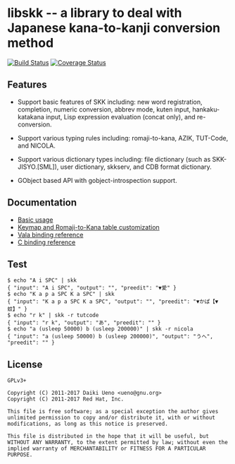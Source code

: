 libskk -- a library to deal with Japanese kana-to-kanji conversion method
======
[![Build Status](https://travis-ci.org/ueno/libskk.svg?branch=master)](https://travis-ci.org/ueno/libskk) [![Coverage Status](https://img.shields.io/coveralls/ueno/libskk.svg)](https://coveralls.io/r/ueno/libskk)

Features
------

* Support basic features of SKK including: new word registration,
completion, numeric conversion, abbrev mode, kuten input,
hankaku-katakana input, Lisp expression evaluation (concat only),
and re-conversion.

* Support various typing rules including: romaji-to-kana, AZIK,
TUT-Code, and NICOLA.

* Support various dictionary types including: file dictionary (such as
SKK-JISYO.[SML]), user dictionary, skkserv, and CDB format
dictionary.

* GObject based API with gobject-introspection support.

Documentation
------

* [Basic usage](https://github.com/ueno/libskk/blob/master/tests/context.c)
* [Keymap and Romaji-to-Kana table customization](https://github.com/ueno/libskk/blob/master/rules/README.rules)
* [Vala binding reference](https://ueno.github.io/libskk/vala/)
* [C binding reference](https://ueno.github.io/libskk/c/)

Test
------
```
$ echo "A i SPC" | skk
{ "input": "A i SPC", "output": "", "preedit": "▼愛" }
$ echo "K a p a SPC K a SPC" | skk
{ "input": "K a p a SPC K a SPC", "output": "", "preedit": "▼かぱ【▼蚊】" }
$ echo "r k" | skk -r tutcode
{ "input": "r k", "output": "あ", "preedit": "" }
$ echo "a (usleep 50000) b (usleep 200000)" | skk -r nicola
{ "input": "a (usleep 50000) b (usleep 200000)", "output": "うへ", "preedit": "" }
```

License
------
```
GPLv3+

Copyright (C) 2011-2017 Daiki Ueno <ueno@gnu.org>
Copyright (C) 2011-2017 Red Hat, Inc.

This file is free software; as a special exception the author gives
unlimited permission to copy and/or distribute it, with or without
modifications, as long as this notice is preserved.

This file is distributed in the hope that it will be useful, but
WITHOUT ANY WARRANTY, to the extent permitted by law; without even the
implied warranty of MERCHANTABILITY or FITNESS FOR A PARTICULAR PURPOSE.
```